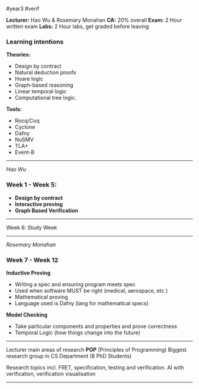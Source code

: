 #year3 #verif 

**Lecturer:** Hao Wu & Rosemary Monahan
**CA:** 20% overall
**Exam:** 2 Hour written exam
**Labs:** 2 Hour labs, get graded before leaving

### Learning intentions

**Theories:**
- Design by contract
- Natural deduction proofs
- Hoare logic
- Graph-based reasoning
- Linear temporal logic
- Computational tree logic.

**Tools:**
- Rocq/Coq
- Cyclone
- Dafny
- NuSMV
- TLA+
- Event-B

---

*Hao Wu*
### Week 1 - Week 5:

- **Design by contract**
- **Interactive proving**
- **Graph Based Verification**

---

Week 6:
Study Week

---

*Rosemary Monahan*
### Week 7 - Week 12

**Inductive Proving**
- Writing a spec and ensuring program meets spec
- Used when software MUST be right (medical, aerospace, etc.)
- Mathematical proving
- Language used is Dafny (lang for mathematical specs)

**Model Checking**
- Take particular components and properties and prove correctness
- Temporal Logic (how things change into the future)

---

Lecturer main areas of research **POP** (Principles of Programming)
Biggest research group in CS Department (8 PhD Students)

Research topics incl. FRET, specification, testing and verification. AI with verification, verification visualisation

---